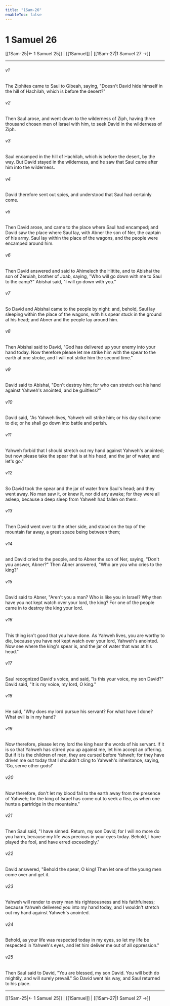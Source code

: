 ```yaml
---
title: "1Sam-26"
enableToc: false
---
```

# 1 Samuel 26

[[1Sam-25|← 1 Samuel 25]] | [[1Samuel]] | [[1Sam-27|1 Samuel 27 →]]
***



###### v1 
The Ziphites came to Saul to Gibeah, saying, "Doesn't David hide himself in the hill of Hachilah, which is before the desert?" 

###### v2 
Then Saul arose, and went down to the wilderness of Ziph, having three thousand chosen men of Israel with him, to seek David in the wilderness of Ziph. 

###### v3 
Saul encamped in the hill of Hachilah, which is before the desert, by the way. But David stayed in the wilderness, and he saw that Saul came after him into the wilderness. 

###### v4 
David therefore sent out spies, and understood that Saul had certainly come. 

###### v5 
Then David arose, and came to the place where Saul had encamped; and David saw the place where Saul lay, with Abner the son of Ner, the captain of his army. Saul lay within the place of the wagons, and the people were encamped around him. 

###### v6 
Then David answered and said to Ahimelech the Hittite, and to Abishai the son of Zeruiah, brother of Joab, saying, "Who will go down with me to Saul to the camp?" Abishai said, "I will go down with you." 

###### v7 
So David and Abishai came to the people by night: and, behold, Saul lay sleeping within the place of the wagons, with his spear stuck in the ground at his head; and Abner and the people lay around him. 

###### v8 
Then Abishai said to David, "God has delivered up your enemy into your hand today. Now therefore please let me strike him with the spear to the earth at one stroke, and I will not strike him the second time." 

###### v9 
David said to Abishai, "Don't destroy him; for who can stretch out his hand against Yahweh's anointed, and be guiltless?" 

###### v10 
David said, "As Yahweh lives, Yahweh will strike him; or his day shall come to die; or he shall go down into battle and perish. 

###### v11 
Yahweh forbid that I should stretch out my hand against Yahweh's anointed; but now please take the spear that is at his head, and the jar of water, and let's go." 

###### v12 
So David took the spear and the jar of water from Saul's head; and they went away. No man saw it, or knew it, nor did any awake; for they were all asleep, because a deep sleep from Yahweh had fallen on them. 

###### v13 
Then David went over to the other side, and stood on the top of the mountain far away, a great space being between them; 

###### v14 
and David cried to the people, and to Abner the son of Ner, saying, "Don't you answer, Abner?" Then Abner answered, "Who are you who cries to the king?" 

###### v15 
David said to Abner, "Aren't you a man? Who is like you in Israel? Why then have you not kept watch over your lord, the king? For one of the people came in to destroy the king your lord. 

###### v16 
This thing isn't good that you have done. As Yahweh lives, you are worthy to die, because you have not kept watch over your lord, Yahweh's anointed. Now see where the king's spear is, and the jar of water that was at his head." 

###### v17 
Saul recognized David's voice, and said, "Is this your voice, my son David?" David said, "It is my voice, my lord, O king." 

###### v18 
He said, "Why does my lord pursue his servant? For what have I done? What evil is in my hand? 

###### v19 
Now therefore, please let my lord the king hear the words of his servant. If it is so that Yahweh has stirred you up against me, let him accept an offering. But if it is the children of men, they are cursed before Yahweh; for they have driven me out today that I shouldn't cling to Yahweh's inheritance, saying, 'Go, serve other gods!' 

###### v20 
Now therefore, don't let my blood fall to the earth away from the presence of Yahweh; for the king of Israel has come out to seek a flea, as when one hunts a partridge in the mountains." 

###### v21 
Then Saul said, "I have sinned. Return, my son David; for I will no more do you harm, because my life was precious in your eyes today. Behold, I have played the fool, and have erred exceedingly." 

###### v22 
David answered, "Behold the spear, O king! Then let one of the young men come over and get it. 

###### v23 
Yahweh will render to every man his righteousness and his faithfulness; because Yahweh delivered you into my hand today, and I wouldn't stretch out my hand against Yahweh's anointed. 

###### v24 
Behold, as your life was respected today in my eyes, so let my life be respected in Yahweh's eyes, and let him deliver me out of all oppression." 

###### v25 
Then Saul said to David, "You are blessed, my son David. You will both do mightily, and will surely prevail." So David went his way, and Saul returned to his place.

***
[[1Sam-25|← 1 Samuel 25]] | [[1Samuel]] | [[1Sam-27|1 Samuel 27 →]]
